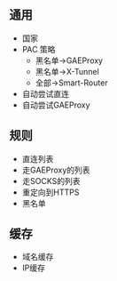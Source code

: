 ## 通用

- 国家
- PAC 策略
  - 黑名单->GAEProxy
  - 黑名单->X-Tunnel
  - 全部->Smart-Router             
- 自动尝试直连
- 自动尝试GAEProxy

## 规则

- 直连列表
- 走GAEProxy的列表
- 走SOCKS的列表
- 重定向到HTTPS
- 黑名单

## 缓存

- 域名缓存
- IP缓存